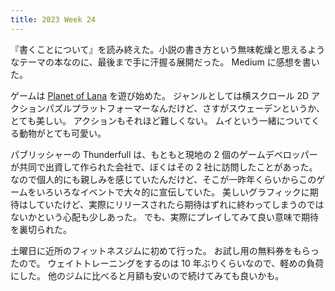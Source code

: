 ```yaml
---
title: 2023 Week 24
---
```


『書くことについて』を読み終えた。小説の書き方という無味乾燥と思えるようなテーマの本なのに、最後まで手に汗握る展開だった。
Medium に感想を書いた。

ゲームは [Planet of Lana](https://store.steampowered.com/app/1608230/Planet_of_Lana/) を遊び始めた。
ジャンルとしては横スクロール 2D アクションパズルプラットフォーマーなんだけど、さすがスウェーデンというか、とても美しい。
アクションもそれほど難しくない。
ムイという一緒についてくる動物がとても可愛い。

パブリッシャーの Thunderfull は、もともと現地の 2 個のゲームデベロッパーが共同で出資して作られた会社で、ぼくはその 2 社に訪問したことがあった。
なので個人的にも親しみを感じていたんだけど、そこが一昨年くらいからこのゲームをいろいろなイベントで大々的に宣伝していた。
美しいグラフィックに期待はしていたけど、実際にリリースされたら期待はずれに終わってしまうのではないかという心配も少しあった。
でも、実際にプレイしてみて良い意味で期待を裏切られた。

土曜日に近所のフィットネスジムに初めて行った。
お試し用の無料券をもらったので。
ウェイトトレーニングをするのは 10 年ぶりくらいなので、軽めの負荷にした。
他のジムに比べると月額も安いので続けてみても良いかも。
